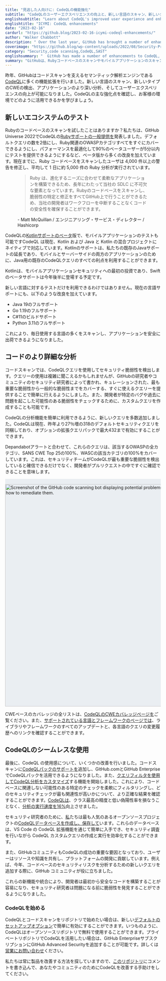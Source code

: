 ```yaml
---
title: "見逃した人向けに: CodeQLの機能強化"
subtitle: "CodeQLのユーザーエクスペリエンスの向上と、新しい言語のスキャン、新しいタイプのCWEの検出、アプリケーションのより深い分析を可能にする機能強化について説明します。"
englishsubtitle: "Learn about CodeQL's improved user experience and enhancements that let you scan new languages, detect new types of CWEs, and perform deeper analyses of your applications."
englishtitle: "ICYMI: CodeQL enhancements"
date: "2023-02-16"
cardurl: "https://github.blog/2023-02-16-icymi-codeql-enhancements/"
author: "Walker Chabbott"
description: " Over the last year, GitHub has brought a number of enhancements to CodeQL , the semantic analysis engine that powers code scanning. You can now scan new languages, detect new types of CWEs, perform deeper analyses of your applications, and enjoy improvements to the user experience. Let’s check out some of these major enhancements to CodeQL and learn how you can take advantage of them in your environment.  Test new ecosystems  Have you tried scanning your Ruby codebases? We announced the general availability of Ruby support for CodeQL at GitHub Universe 2022. We’ve made a number of improvements since our beta, including doubling the number of default queries, providing coverage for all Ruby-related OWASP categories out-of-the-box, and optimizing performance to deliver tests in less than five minutes for 90% of beta users. To date, users scanning their Ruby codebases have fixed over 4,000 alerts, and on an average day we run almost 5,000 Ruby analyses.  Ruby has been a vital part of our SDLC for many years, as it allows us to build flexible applications to meet our evolving needs. The ability to scan Ruby codebases and identify and remediate vulnerabilities all within GitHub means that our developers are able to secure their code without disrupting their workflow.  - Matt McQuillan / Director of Engineering Services / Hashicorp  You can also test your mobile applications with th"
coverimage: "https://github.blog/wp-content/uploads/2022/08/Security-Product@2x.png?resize=1600%2C850"
category: "Security,code scanning,CodeQL,SAST"
englishsummary: "  GitHub has made a number of enhancements to CodeQL, including support for scanning Ruby codebases and the ability to scan mobile applications, to help developers secure their code without disrupting their workflow."
summary: "GitHubは、Rubyコードベースのスキャンやモバイルアプリケーションのスキャン機能など、CodeQLに多くの機能強化を行い、開発者がワークフローを中断することなくコードを保護できるよう支援しています。"
---
```


<p>昨年、GitHubはコードスキャンを支えるセマンティック解析エンジンである<a href="https://codeql.github.com/docs/codeql-overview/">CodeQL</a>に多くの機能拡張を行いました。新しい言語のスキャン、新しいタイプのCWEの検出、アプリケーションのより深い分析、そしてユーザーエクスペリエンスの向上が可能になりました。CodeQLの主な強化点を確認し、お客様の環境でどのように活用できるかを学びましょう。</p>
<h2 id="test-new-ecosystems">新しいエコシステムのテスト<a href="#test-new-ecosystems" class="heading-link pl-2 text-italic text-bold" aria-label="Test new ecosystems"></a></h2>
<p>Rubyのコードベースのスキャンを試したことはありますか？私たちは、GitHub Universe 2022でCodeQLの<a href="https://github.blog/changelog/2022-11-09-codeql-code-scanning-launches-ruby-analysis-support-in-ga/">Rubyサポートの一般提供を</a>発表しました。デフォルトクエリの数を2倍にし、Ruby関連のOWASPカテゴリすべてをすぐにカバーできるようにし、パフォーマンスを最適化して90%のベータユーザーが5分以内にテストを提供できるようにするなど、ベータ版から多くの改良を加えています。現在までに、Ruby コードベースをスキャンしたユーザは 4,000 件以上の警告を修正し、平均して 1 日に約 5,000 件の Ruby 分析が実行されています。</p>
<figure class="gh-full-blockquote mx-0 pl-6 mt-6 mt-md-7 mb-7 mb-md-8"><blockquote><p>Ruby は、進化するニーズに合わせて柔軟なアプリケーションを構築できるため、長年にわたって当社の SDLC に不可欠な要素となっています。Rubyのコードベースをスキャンし、脆弱性の特定と修正をすべてGitHub上で行うことができるため、当社の開発者はワークフローを中断することなくコードの安全性を確保することができます。</p></blockquote><figcaption class="text-mono color-fg-muted f5-mktg mt-3">- Matt McQuillan / エンジニアリング・サービス・ディレクター / Hashicorp</figcaption></figure>
<p>CodeQLの<a href="https://github.blog/changelog/2022-11-28-codeql-code-scanning-launches-kotlin-analysis-support-beta/">Kotlinサポートのベータ</a>版で、モバイルアプリケーションのテストも可能ですCodeQL は現在、Kotlin および Java と Kotlin の混合プロジェクトにネイティブで対応しています。Kotlinのサポートは、私たちの既存のJavaサポートの延長であり、モバイルとサーバーサイドの両方のアプリケーションのために、Java用の既存のCodeQLクエリのすべての利点を利用することができます。</p>
<p>Kotlinは、モバイルアプリケーションセキュリティへの最初の投資であり、Swiftのベータサポートは今年後半に登場する予定です。</p>
<p>新しい言語に対するテストだけを利用できるわけではありません。現在の言語サポートにも、以下のような改良を加えています。</p>
<ul>
<li>Java 19のフルサポート</li>
<li>Go 1.19のフルサポート </li>
<li>C#11のビルドサポート </li>
<li>Python 3.11のフルサポート</li>
</ul>
<p>これにより、毎日使用する言語の多くをスキャンし、アプリケーションを安全に出荷できるようになりました。</p>
<h2 id="perform-deeper-analysis-of-your-code">コードのより詳細な分析<a href="#perform-deeper-analysis-of-your-code" class="heading-link pl-2 text-italic text-bold" aria-label="Perform deeper analysis of your code"></a></h2>
<p>コードスキャンでは、CodeQLクエリを使用してセキュリティ脆弱性を検出します。クエリーの使用は複雑に聞こえるかもしれませんが、GitHubの研究者やコミュニティのセキュリティ研究者によって書かれ、キュレーションされた、最も重要な脆弱性から一般的な脆弱性までをカバーする、すぐに使えるクエリーを提供することで簡単に行えるようにしました。また、開発者が特定のバグや過去に問題を起こした可能性のある脆弱性をチェックするために、カスタムクエリを作成することも可能です。</p>
<p>CodeQLの分析機能を簡単に利用できるように、新しいクエリを多数追加しました。CodeQLは現在、昨年より27％増の318のデフォルトセキュリティクエリを同梱しており、オプションの拡張クエリパックで最大432まで有効にすることができます。</p>
<p>Depandabotアラートと合わせて、これらのクエリは、該当するOWASPの全カテゴリ、SANS CWE Top 25の100%、WASCの該当カテゴリの100%をカバーしています。これは、セキュリティチームがCodeQLが最も重要な脆弱性を検出していると確信できるだけでなく、開発者がプルリクエストの中ですぐに確認できることを意味します。</p>
<div class="image-frame image-frame-full border rounded-2 overflow-hidden d-flex flex-row flex-justify-center" style="background: #EAEEF2"><br />
<img decoding="async" src="https://github.blog/wp-content/uploads/2023/02/codescannin1.png?w=1024&#038;resize=1024%2C716" alt="Screenshot of the GitHub code scanning bot displaying potential problems. Underneath the highlighted code, two people have a conversation about how to remediate them." width="1024" height="716" class="aligncenter size-large wp-image-70172 width-fit" srcset="https://github.blog/wp-content/uploads/2023/02/codescannin1.png?w=1262 1262w, https://github.blog/wp-content/uploads/2023/02/codescannin1.png?w=300 300w, https://github.blog/wp-content/uploads/2023/02/codescannin1.png?w=768 768w, https://github.blog/wp-content/uploads/2023/02/codescannin1.png?w=1024&#038;resize=1024%2C716 1024w" sizes="(max-width: 1000px) 100vw, 1000px" data-recalc-dims="1" /><br /></div>
<p>CWEベースのカバレッジの全リストは、<a href="https://codeql.github.com/codeql-query-help/codeql-cwe-coverage/">CodeQLのCWEカバレッジページを</a>ご覧ください。また、<a href="https://codeql.github.com/docs/codeql-overview/supported-languages-and-frameworks/">サポートされている言語とフレームワークのページでは</a>、ライブラリやフレームワークのすべてのアップデートと、各言語のクエリの変更履歴へのリンクを確認することができます。</p>
<h2 id="seamlessly-use-codeql">CodeQLのシームレスな使用<a href="#seamlessly-use-codeql" class="heading-link pl-2 text-italic text-bold" aria-label="Seamlessly use CodeQL"></a></h2>
<p>最後に、CodeQL の使用感について、いくつかの改善を行いました。コードスキャンに<a href="https://github.blog/changelog/2022-11-01-code-scanning-now-supports-using-codeql-packs-on-github-com-and-ghes/">CodeQLパックのサポートを</a>追加し、GitHub.comとGitHub EnterpriseでCodeQLパックを活用できるようになりました。また、<a href="https://github.blog/changelog/2022-08-31-code-scanning-customize-your-codeql-analysis-using-query-filters/">クエリフィルタを使用してCodeQL分析をカスタマイズ</a>する機能を開始しました。これにより、コードベースに関連しない可能性のある特定のチェックを柔軟にフィルタリングし、どのセキュリティチェックが最も関連性が高いかについて、より正確な結果を確認することができます。<a href="https://github.blog/changelog/2023-02-07-codeql-code-scanning-is-now-16-faster/">CodeQLは</a>、クラス最高の精度と低い偽陽性率を損なうことなく、<a href="https://github.blog/changelog/2023-02-07-codeql-code-scanning-is-now-16-faster/">分析の実行速度を16%</a>向上させました。</p>
<p>セキュリティ研究者のために、<a href="https://github.blog/changelog/2022-09-21-codeql-for-vs-code-download-codeql-databases-from-github-com/">私</a>たちは最も人気のあるオープンソースプロジェクトの<a href="https://github.blog/changelog/2022-09-21-codeql-for-vs-code-download-codeql-databases-from-github-com/">CodeQLデータベースを作成し、保存して</a>います。これらのデータベースは、VS Code の CodeQL 拡張機能を通じて簡単に入手でき、セキュリティ調査を行いながら CodeQL カスタムクエリの作成と実行を効率化することができます。</p>
<p>また、GitHubコミュニティもCodeQLの成功の重要な要因となっており、ユーザーはリソースや知識を共有し、プラットフォームの開発に貢献しています。例えば、今年、コードベースのセキュリティリスクを分析するための新しいクエリを追加する際に、GitHub コミュニティが役に立ちました。</p>
<p>これらの新機能や統合により、開発者は最初から安全なコードを構築することが容易になり、セキュリティ研究者は問題になる前に脆弱性を発見することができるようになりました。</p>
<h3 id="get-started-with-codeql">CodeQLを始める<a href="#get-started-with-codeql" class="heading-link pl-2 text-italic text-bold" aria-label="Get started with CodeQL"></a></h3>
<p>CodeQLとコードスキャンをリポジトリで始めたい場合は、新しい<a href="https://github.blog/2023-01-09-default-setup-a-new-way-to-enable-github-code-scanning/">デフォルトのセットアップオプション</a>で簡単に有効にすることができます。いつものように、CodeQLはオープンソースリポジトリで無料で使用することができます。プライベートリポジトリでCodeQLを活用したい場合は、GitHub EnterpriseサブスクリプションにGitHub Advanced Securityを追加することが可能です。詳しくは<a href="https://github.com/enterprise/contact?ref_page=/security&#038;ref_cta=Contact%20Sales&#038;ref_loc=security%20platform%20page">営業にお問い合わせ</a>ください。</p>
<p>私たちは常に製品を改善する方法を探していますので、<a href="https://github.com/github/codeql/blob/main/CONTRIBUTING.md">このリポジトリ</a>にコメントを書き込んで、あなたやコミュニティのためにCodeQLを改善する手助けをしてください。</p>


